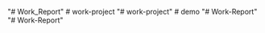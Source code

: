 "# Work_Report" 
#   w o r k - p r o j e c t  
 "# work-project" 
#   d e m o  
 "# Work-Report" 
"# Work-Report" 
